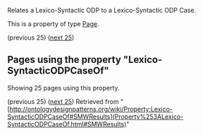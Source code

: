 Relates a Lexico-Syntactic ODP to a Lexico-Syntactic ODP Case.


This is a property of type [Page](../Type/Page.md "Type:Page").




  

(previous 25) ([next 25](http://ontologydesignpatterns.org/wiki/index.php?title=Property:Lexico-SyntacticODPCaseOf&from=Lexico+Syntactic+ODPs+corresponding+to+Simple+Part-Whole+relation+%22or%22+Constituency+%22or%22+Componency+%22or%22+Collection-Entity+ODPs%2F2#SMWResults "Property:Lexico-SyntacticODPCaseOf"))
## Pages using the property "Lexico-SyntacticODPCaseOf"


Showing 25 pages using this property.


(previous 25) ([next 25](http://ontologydesignpatterns.org/wiki/index.php?title=Property:Lexico-SyntacticODPCaseOf&from=Lexico+Syntactic+ODPs+corresponding+to+Simple+Part-Whole+relation+%22or%22+Constituency+%22or%22+Componency+%22or%22+Collection-Entity+ODPs%2F2#SMWResults "Property:Lexico-SyntacticODPCaseOf"))
Retrieved from "[http://ontologydesignpatterns.org/wiki/Property:Lexico-SyntacticODPCaseOf#SMWResults](Property%253ALexico-SyntacticODPCaseOf.html#SMWResults)"